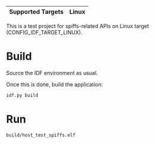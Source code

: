 | Supported Targets | Linux |
| ----------------- | ----- |

This is a test project for spiffs-related APIs on Linux target (CONFIG_IDF_TARGET_LINUX).

# Build
Source the IDF environment as usual.

Once this is done, build the application:
```bash
idf.py build
```

# Run
```bash
build/host_test_spiffs.elf
```
